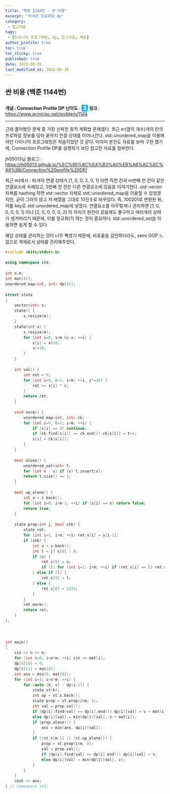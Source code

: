 ```yaml
---
title: "백준 1144번 - 싼 비용"
excerpt: "커넥션 프로파일 dp"
category: 
 - 알고리즘
tags:
 - [다이나믹 프로그래밍, dp, 알고리즘, 백준]
author_profile: true
toc: true
toc_sticky: true
published: true
date: 2022-06-26
last_modified_at: 2022-06-26
---
```


## 싼 비용 (백준 1144번) 
**개념 : Connection Profile DP** 
**난이도** : <img src = "../img/23.svg" style = "width : 20px; transform : translateY(10px);"/>
**링크** : https://www.acmicpc.net/problem/1144

---
근래 풀어봤던 문제 중 가장 신박한 동적 계획법 문제였다. 최근 m(열의 개수)개의 칸의 프로파일 정보를 담아 끝까지 연결 상태를 이어나간다. std::unordered_map을 이용해야만 다이나믹 프로그래밍은 처음이었던 것 같다. 어차피 본인도 자료를 보며 구현 했기에, Connection Profile DP를 설명하기 보단 참고한 자료를 첨부한다.  

jh05013님 블로그 : https://jh05013.github.io/%EC%95%8C%EA%B3%A0%EB%A6%AC%EC%A6%98/Connection%20profile%20DP/

최근 m(예시 : 6)개의 연결 상태가 [1, 0, 0, 2, 0, 1] 라면 직전 칸과 m번째 전 칸이 같은 연결요소에 속해있고, 3번째 전 칸은 다른 연결요소에 있음을 이야기한다. std::vector 자체를 hashing 하면 std::vector 자체로 std::unordered_map을 이용할 수 있었겠지만, 굳이 그러지 않고 저 배열을 그대로 10진수로 바꾸었다. 즉, 100201로 변환한 뒤, 이를 key로 std::unordered_map에 넣었다. 연결요소를 아무렇게나 관리하면 [1, 0, 0, 0, 0, 1] 이나 [2, 0, 0, 0, 0, 2] 의 의미가 완전이 같음에도 불구하고 여러개의 상태가 생겨버리기 때문에, 이를 정규화(?) 하는 것이 중요하다. std::unordered_set을 이용하면 쉽게 할 수 있다. 

해당 상태를 관리하는 것이 너무 빡셌기 때문에, 비효율을 감안하더라도, semi OOP 느낌으로 객체로서 상태를 관리해주었다. 

```cpp
#include <bits/stdc++.h>

using namespace std;

int n,m;
int mat[81];
unordered_map<int, int> dp[81];

struct state
{
    vector<int> s;
    state() {
        s.resize(m);
    }
    state(int x) {
        s.resize(m);
        for (int i=0; i<m && x; ++i) {
            s[i] = x%10;
            x/=10;
        }
    }

    int val() {
        int ret = 0;
        for (int i=0, c=1; i<m; ++i, c*=10) {
            ret += s[i] * c;
        }
        return ret;
    }

    void norm() {
        unordered_map<int, int> ck;
        for (int i=0, t=1; i<m; ++i) {
            if (s[i] == 0) continue;
            if (ck.find(s[i]) == ck.end()) ck[s[i]] = t++;
            s[i] = ck[s[i]];
        }
    }

    bool alone() {
        unordered_set<int> t;
        for (int x : s) if (x) t.insert(x);
        return t.size() == 1;
    }

    bool up_alone() {
        int x = s.back();
        for (int i=0; i<m-1; ++i) if (s[i] == x) return false;
        return true;
    }

    state prop(int j, bool chk) {
        state ret;
        for (int i=1; i<m; ++i) ret.s[i] = s[i-1];
        if (chk) {
            int u = s.back();
            int l = j? s[0] : 0;
            if (u) {
                ret.s[0] = u;
                if (l) for (int i=1; i<m; ++i) if (ret.s[i] == l) ret.s[i] = u;
            } else if (l) {
                ret.s[0] = l;
            } else {
                ret.s[0] = 1234;
            }
        } 
        ret.norm();
        return ret;
    }
};



int main()
{
    cin >> n >> m;
    for (int i=0; i<n*m; ++i) cin >> mat[i];
    dp[0][0] = 0;
    dp[0][1] = mat[0];
    int ans = min(0, mat[0]);
    for (int i=1; i<n*m; ++i) {
        for (auto [k, v] : dp[i-1]) {
            state st(k);
            int up = st.s.back();
            state prop = st.prop(i%m, 1);
            int val = prop.val();
            if (dp[i].find(val) == dp[i].end()) dp[i][val] = v + mat[i];
            else dp[i][val] = min(dp[i][val], v + mat[i]);
            if (prop.alone()) {
                ans = min(ans, dp[i][val]);
            } 
            if (!st.s[m-1] || !st.up_alone()) {
                prop = st.prop(i%m, 0);
                val = prop.val();
                if (dp[i].find(val) == dp[i].end()) dp[i][val] = v;
                else dp[i][val] = min(dp[i][val], v);
            }
        }
    }
    cout << ans;
} // namespace std;

```

